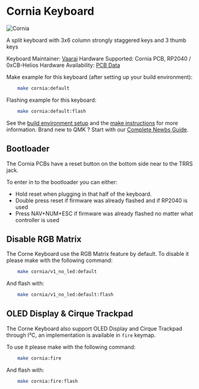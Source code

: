 # Cornia Keyboard

![Cornia]()

A split keyboard with 3x6 column strongly staggered keys and 3 thumb keys

Keyboard Maintainer: [Vaarai](https://github.com/Vaarai) 
Hardware Supported: Cornia PCB, RP2040 / 0xCB-Helios
Hardware Availability: [PCB Data](https://github.com/Vaarai/Cornia)

Make example for this keyboard (after setting up your build environment):
```sh
    make cornia:default
```

Flashing example for this keyboard:
```sh
    make cornia:default:flash
```

See the [build environment setup](https://docs.qmk.fm/#/getting_started_build_tools) and the [make instructions](https://docs.qmk.fm/#/getting_started_make_guide) for more information. Brand new to QMK ? Start with our [Complete Newbs Guide](https://docs.qmk.fm/#/newbs).

## Bootloader

The Cornia PCBs have a reset button on the bottom side near to the TRRS jack.

To enter in to the bootloader you can either:
- Hold reset when plugging in that half of the keyboard.
- Double press reset if firmware was already flashed and if RP2040 is used
- Press NAV+NUM+ESC if firmware was already flashed no matter what controller is used

## Disable RGB Matrix

The Corne Keyboard use the RGB Matrix feature by default. To disable it please make with the following command:
```sh
    make cornia/v1_no_led:default
```

And flash with:
```sh
    make cornia/v1_no_led:default:flash
```

## OLED Display & Cirque Trackpad

The Corne Keyboard also support OLED Display and Cirque Trackpad through I²C, an implementation is available in `fire` keymap.

To use it please make with the following command:
```sh
    make cornia:fire
```

And flash with:
```sh
    make cornia:fire:flash
```